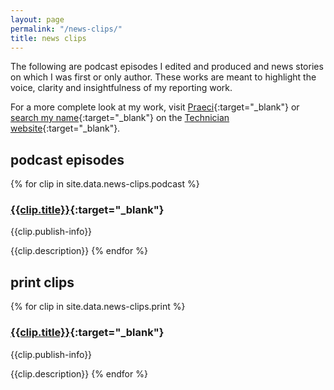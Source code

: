 ```yaml
---
layout: page
permalink: "/news-clips/"
title: news clips
---
```


The following are podcast episodes I edited and produced and news stories on which I was first or only author. These works are meant to highlight the voice, clarity and insightfulness of my reporting work.

For a more complete look at my work, visit [Praeci]({{site.praeci_link}}){:target="_blank"} or [search my name]({{site.tech_articles_link}}){:target="_blank"} on the [Technician website]({{site.technician_link}}){:target="_blank"}.

## podcast episodes

{% for clip in site.data.news-clips.podcast %}
### [{{clip.title}}]({{clip.link}}){:target="_blank"}

{{clip.publish-info}}

{{clip.description}}
{% endfor %}

## print clips

{% for clip in site.data.news-clips.print %}
### [{{clip.title}}]({{clip.link}}){:target="_blank"}

{{clip.publish-info}}

{{clip.description}}
{% endfor %}